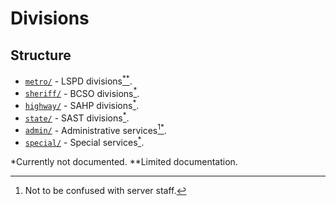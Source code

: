 # Divisions

## Structure

- [`metro/`](https://github.com/TFNRP/docs/blob/main/division/metro) - LSPD divisions[<sup>**</sup>](#cite-2).
- [`sheriff/`](https://github.com/TFNRP/docs/blob/main/division/sheriff) - BCSO divisions[<sup>*</sup>](#cite-1).
- [`highway/`](https://github.com/TFNRP/docs/blob/main/division/highway) - SAHP divisions[<sup>*</sup>](#cite-1).
- [`state/`](https://github.com/TFNRP/docs/blob/main/division/state) - SAST divisions[<sup>*</sup>](#cite-1).
- [`admin/`](https://github.com/TFNRP/docs/blob/main/division/admin) - Administrative services[^1][<sup>*</sup>](#cite-1).
- [`special/`](https://github.com/TFNRP/docs/blob/main/division/special) - Special services[<sup>*</sup>](#cite-1).

[^1]: Not to be confused with server staff.  

<a name="cite-1">\*Currently not documented.</a>
<a name="cite-2">\**Limited documentation.</a>